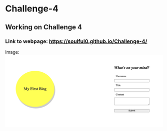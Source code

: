 # Challenge-4

## Working on Challenge 4


### Link to webpage: https://soulful0.github.io/Challenge-4/

Image: 
![Image of proof of completion](/img/Challenge-4-Screenshot.png?raw=true "Challenge-4-Screenshot.png")
